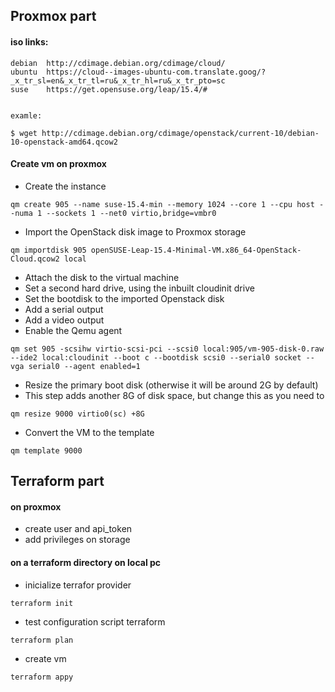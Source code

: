 ## Proxmox part

#### iso links:
```
debian  http://cdimage.debian.org/cdimage/cloud/
ubuntu  https://cloud--images-ubuntu-com.translate.goog/?_x_tr_sl=en&_x_tr_tl=ru&_x_tr_hl=ru&_x_tr_pto=sc
suse    https://get.opensuse.org/leap/15.4/#


examle:

$ wget http://cdimage.debian.org/cdimage/openstack/current-10/debian-10-openstack-amd64.qcow2

```



#### Create vm on proxmox

- Create the instance
```
qm create 905 --name suse-15.4-min --memory 1024 --core 1 --cpu host --numa 1 --sockets 1 --net0 virtio,bridge=vmbr0
```



- Import the OpenStack disk image to Proxmox storage
```
qm importdisk 905 openSUSE-Leap-15.4-Minimal-VM.x86_64-OpenStack-Cloud.qcow2 local
```



- Attach the disk to the virtual machine
- Set a second hard drive, using the inbuilt cloudinit drive
- Set the bootdisk to the imported Openstack disk
- Add a serial output
- Add a video output
- Enable the Qemu agent
```
qm set 905 -scsihw virtio-scsi-pci --scsi0 local:905/vm-905-disk-0.raw --ide2 local:cloudinit --boot c --bootdisk scsi0 --serial0 socket --vga serial0 --agent enabled=1
```



- Resize the primary boot disk (otherwise it will be around 2G by default)
- This step adds another 8G of disk space, but change this as you need to
```
qm resize 9000 virtio0(sc) +8G
```



- Convert the VM to the template
```
qm template 9000
```


## Terraform part

#### on proxmox
- create user and api_token
- add privileges on storage


#### on a terraform directory on local pc
- inicialize terrafor provider
```
terraform init
```
- test configuration script terraform
```
terraform plan
```
- create vm 
```
terraform appy
```


